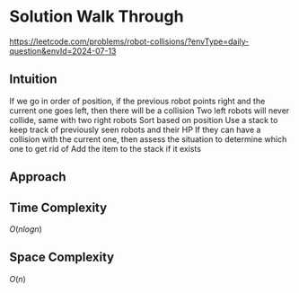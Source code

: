 # Solution Walk Through
https://leetcode.com/problems/robot-collisions/?envType=daily-question&envId=2024-07-13

## Intuition
If we go in order of position, if the previous robot points right and the current one goes left, then there will be a collision
Two left robots will never collide, same with two right robots
Sort based on position
Use a stack to keep track of previously seen robots and their HP
If they can have a collision with the current one, then assess the situation to determine which one to get rid of
Add the item to the stack if it exists

## Approach

## Time Complexity
$O(nlogn)$

## Space Complexity
$O(n)$



